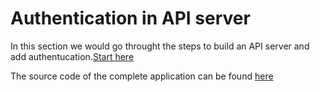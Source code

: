 # Authentication in API server

In this section we would go throught the steps to build an API server and add authentucation.[Start here](1_app_setup.md)

The source code of the complete application can be found [here](https://github.com/Kushagra8888/NodeServerAuth)